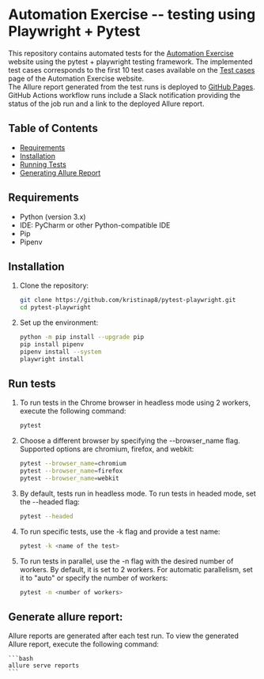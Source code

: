 # Automation Exercise -- testing using Playwright + Pytest

This repository contains automated tests for the [Automation Exercise](https://automationexercise.com/) website using the pytest + playwright testing framework. The implemented test cases corresponds to the first 10 test cases available on the [Test cases](https://automationexercise.com/test_cases) page of the Automation Exercise website. <br>
The Allure report generated from the test runs is deployed to [GitHub Pages](https://kristinap8.github.io/pytest-playwright/). <br>
GitHub Actions workflow runs include a Slack notification providing the status of the job run and a link to the deployed Allure report.

## Table of Contents

- [Requirements](#requirements)
- [Installation](#installation)
- [Running Tests](#running-tests)
- [Generating Allure Report](#generating-allure-report)

## Requirements

- Python (version 3.x)
- IDE: PyCharm or other Python-compatible IDE
- Pip
- Pipenv

## Installation

1. Clone the repository:

   ```bash
   git clone https://github.com/kristinap8/pytest-playwright.git
   cd pytest-playwright
   ```

2. Set up the environment:

    ```bash
   python -m pip install --upgrade pip
   pip install pipenv
   pipenv install --system
   playwright install
   ```

## Run tests

1. To run tests in the Chrome browser in headless mode using 2 workers, execute the following command:

    ```bash
    pytest
    ```

2. Choose a different browser by specifying the --browser_name flag. Supported options are chromium, firefox, and webkit:

    ```bash
    pytest --browser_name=chromium
    pytest --browser_name=firefox
    pytest --browser_name=webkit
    ```

3. By default, tests run in headless mode. To run tests in headed mode, set the --headed flag:

    ```bash
    pytest --headed
    ```

4. To run specific tests, use the -k flag and provide a test name:

    ```bash
    pytest -k <name of the test>
    ```

5. To run tests in parallel, use the -n flag with the desired number of workers. By default, it is set to 2 workers. For automatic parallelism, set it to "auto" or specify the number of workers:

    ```bash
    pytest -n <number of workers>
    ```

## Generate allure report:
 
Allure reports are generated after each test run. To view the generated Allure report, execute the following command:

    ```bash
    allure serve reports
    ```

